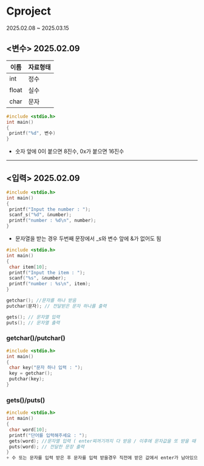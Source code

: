 # Cproject
 2025.02.08 ~ 2025.03.15

## <변수> 2025.02.09 
|이름|자료형태|
|-----|-----|
|int|정수|
|float|실수|
|char|문자|

```c
#include <stdio.h>
int main()
{
 printf("%d", 변수)
}
```

+ 숫자 앞에 0이 붙으면 8진수, 0x가 붙으면 16진수
<hr/>


## <입력> 2025.02.09
```c
#include <stdio.h>
int main()
{
 printf("Input the number : ");
 scanf_s("%d", &number);
 printf("number : %d\n", number);
}
```
+ 문자열을 받는 경우 두번째 문장에서 _s와 변수 앞에 &가 없어도 됨

```c
#include <stdio.h>
int main()
{
 char item[10];
 printf("Input the item : ");
 scanf("%s", &number);
 printf("number : %s\n", item);
}
```


```c
getchar(); //문자를 하나 받음
putchar(문자); // 전달받은 문자 하나를 출력

gets(); // 문자열 입력
puts(); // 문자열 출력
```

### getchar()/putchar()
```c
#include <stdio.h>
int main()
{
 char key("문자 하나 입력 : ");
 key = getchar();
 putchar(key);
}
```


### gets()/puts()
```c
#include <stdio.h>
int main()
{
 char word[10];
 printf("단어를 입력해주세요 : ");
 gets(word); //문자열 입력 ( enter찌꺼기까지 다 받음 / 이후에 문자값을 또 받을 때 getchar() 필요없음 )
 puts(word); // 전달한 문장 출력
}
+ 수 또는 문자를 입력 받은 후 문자를 입력 받을경우 직전에 받은 값에서 enter가 남아있으므로 getchar()로 enter를 없애줌



